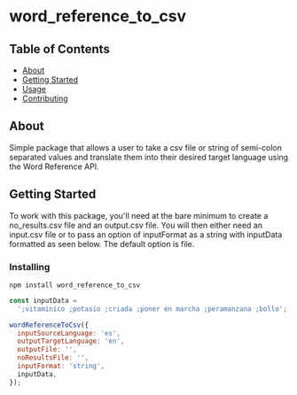 # word_reference_to_csv

## Table of Contents

- [About](#about)
- [Getting Started](#getting_started)
- [Usage](#usage)
- [Contributing](../CONTRIBUTING.md)

## About <a name = "about"></a>

Simple package that allows a user to take a csv file or string of semi-colon separated values and translate them into their desired target language using the Word Reference API.

## Getting Started <a name = "getting_started"></a>

To work with this package, you'll need at the bare minimum to create a no_results.csv file and an output.csv file. You will then either need an input.csv file or to pass an option of inputFormat as a string with inputData formatted as seen below. The default option is file.


### Installing

```npm install word_reference_to_csv```

```js
const inputData =
  ';vitaminico ;potasio ;criada ;poner en marcha ;peramanzana ;bollo';

wordReferenceToCsv({
  inputSourceLanguage: 'es',
  outputTargetLanguage: 'en',
  outputFile: '',
  noResultsFile: '',
  inputFormat: 'string',
  inputData,
});
```
